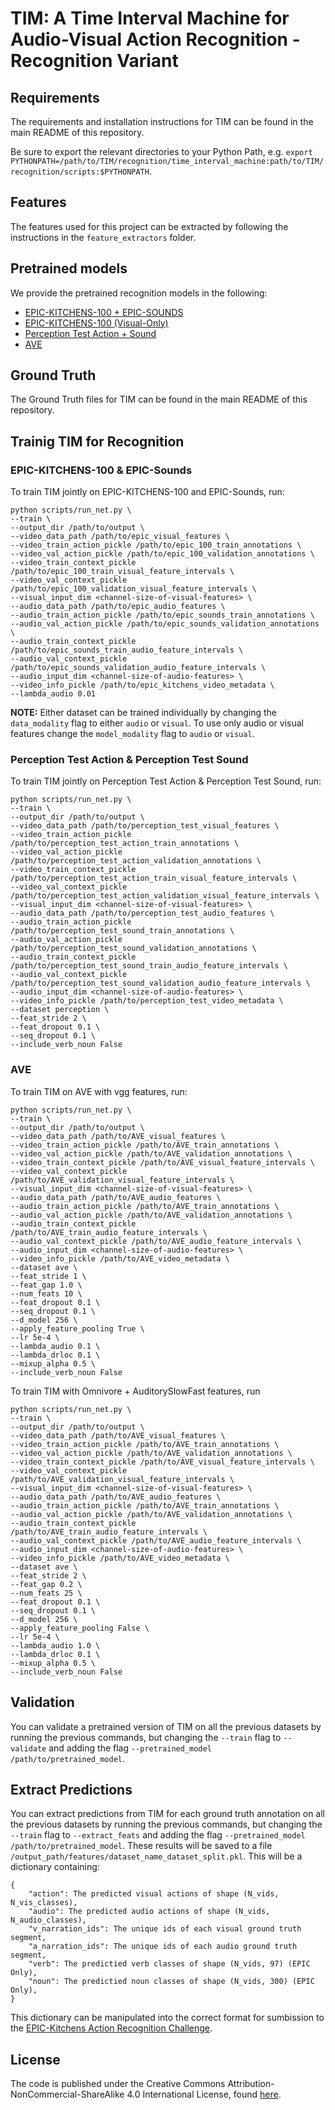 # TIM: A Time Interval Machine for Audio-Visual Action Recognition - Recognition Variant

## Requirements

The requirements and installation instructions for TIM can be found in the main README of this repository.

Be sure to export the relevant directories to your Python Path, e.g. `export PYTHONPATH=/path/to/TIM/recognition/time_interval_machine:path/to/TIM/recognition/scripts:$PYTHONPATH`.

## Features

The features used for this project can be extracted by following the instructions in the `feature_extractors` folder.

## Pretrained models

We provide the pretrained recognition models in the following:

- [EPIC-KITCHENS-100 + EPIC-SOUNDS](https://www.dropbox.com/scl/fi/taqoclgnhjyeoapnb61pq/epic_100_epic_sounds.pth.tar?rlkey=wbfcnlbpdzf3lt35w6ugtc44w&dl=0)
- [EPIC-KITCHENS-100 (Visual-Only)](https://www.dropbox.com/scl/fi/udqes9jcyl1at05xljdgn/epic_visual_only.pth.tar?rlkey=56pe4jjnlyjxg1o2tris4npyi&st=ih7fyqvp&dl=0)
- [Perception Test Action + Sound](https://www.dropbox.com/scl/fi/xzt8rbl19cumgl0v3gl2d/percetion_test_action_sound.pth.tar?rlkey=qsd7vbpddnftpk4mjq4j8dpnm&dl=0)
- [AVE](https://www.dropbox.com/scl/fi/fy3wdorrhfdx9nfilwfem/ave.pth.tar?rlkey=u8nyvs0m11msm5hmfq7rnzs2q&st=l5hrs3zp&dl=0)

## Ground Truth

The Ground Truth files for TIM can be found in the main README of this repository.

## Trainig TIM for Recognition

### EPIC-KITCHENS-100 & EPIC-Sounds

To train TIM jointly on EPIC-KITCHENS-100 and EPIC-Sounds, run:

```[bash]
python scripts/run_net.py \
--train \
--output_dir /path/to/output \
--video_data_path /path/to/epic_visual_features \
--video_train_action_pickle /path/to/epic_100_train_annotations \
--video_val_action_pickle /path/to/epic_100_validation_annotations \
--video_train_context_pickle /path/to/epic_100_train_visual_feature_intervals \
--video_val_context_pickle /path/to/epic_100_validation_visual_feature_intervals \
--visual_input_dim <channel-size-of-visual-features> \
--audio_data_path /path/to/epic_audio_features \
--audio_train_action_pickle /path/to/epic_sounds_train_annotations \
--audio_val_action_pickle /path/to/epic_sounds_validation_annotations \
--audio_train_context_pickle /path/to/epic_sounds_train_audio_feature_intervals \
--audio_val_context_pickle /path/to/epic_sounds_validation_audio_feature_intervals \
--audio_input_dim <channel-size-of-audio-features> \
--video_info_pickle /path/to/epic_kitchens_video_metadata \
--lambda_audio 0.01
```

**NOTE:** Either dataset can be trained individually by changing the `data_modality` flag to either `audio` or `visual`. To use only audio or visual features change the `model_modality` flag to `audio` or `visual`.

### Perception Test Action & Perception Test Sound

To train TIM jointly on Perception Test Action & Perception Test Sound, run:

```[bash]
python scripts/run_net.py \
--train \
--output_dir /path/to/output \
--video_data_path /path/to/perception_test_visual_features \
--video_train_action_pickle /path/to/perception_test_action_train_annotations \
--video_val_action_pickle /path/to/perception_test_action_validation_annotations \
--video_train_context_pickle /path/to/perception_test_action_train_visual_feature_intervals \
--video_val_context_pickle /path/to/perception_test_action_validation_visual_feature_intervals \
--visual_input_dim <channel-size-of-visual-features> \
--audio_data_path /path/to/perception_test_audio_features \
--audio_train_action_pickle /path/to/perception_test_sound_train_annotations \
--audio_val_action_pickle /path/to/perception_test_sound_validation_annotations \
--audio_train_context_pickle /path/to/perception_test_sound_train_audio_feature_intervals \
--audio_val_context_pickle /path/to/perception_test_sound_validation_audio_feature_intervals \
--audio_input_dim <channel-size-of-audio-features> \
--video_info_pickle /path/to/perception_test_video_metadata \
--dataset perception \
--feat_stride 2 \
--feat_dropout 0.1 \
--seq_dropout 0.1 \
--include_verb_noun False
```

### AVE

To train TIM on AVE with vgg features, run:

```[bash]
python scripts/run_net.py \
--train \
--output_dir /path/to/output \
--video_data_path /path/to/AVE_visual_features \
--video_train_action_pickle /path/to/AVE_train_annotations \
--video_val_action_pickle /path/to/AVE_validation_annotations \
--video_train_context_pickle /path/to/AVE_visual_feature_intervals \
--video_val_context_pickle /path/to/AVE_validation_visual_feature_intervals \
--visual_input_dim <channel-size-of-visual-features> \
--audio_data_path /path/to/AVE_audio_features \
--audio_train_action_pickle /path/to/AVE_train_annotations \
--audio_val_action_pickle /path/to/AVE_validation_annotations \
--audio_train_context_pickle /path/to/AVE_train_audio_feature_intervals \
--audio_val_context_pickle /path/to/AVE_audio_feature_intervals \
--audio_input_dim <channel-size-of-audio-features> \
--video_info_pickle /path/to/AVE_video_metadata \
--dataset ave \
--feat_stride 1 \
--feat_gap 1.0 \
--num_feats 10 \
--feat_dropout 0.1 \
--seq_dropout 0.1 \
--d_model 256 \
--apply_feature_pooling True \
--lr 5e-4 \
--lambda_audio 0.1 \
--lambda_drloc 0.1 \
--mixup_alpha 0.5 \
--include_verb_noun False
```

To train TIM with Omnivore + AuditorySlowFast features, run
```[bash]
python scripts/run_net.py \
--train \
--output_dir /path/to/output \
--video_data_path /path/to/AVE_visual_features \
--video_train_action_pickle /path/to/AVE_train_annotations \
--video_val_action_pickle /path/to/AVE_validation_annotations \
--video_train_context_pickle /path/to/AVE_visual_feature_intervals \
--video_val_context_pickle /path/to/AVE_validation_visual_feature_intervals \
--visual_input_dim <channel-size-of-visual-features> \
--audio_data_path /path/to/AVE_audio_features \
--audio_train_action_pickle /path/to/AVE_train_annotations \
--audio_val_action_pickle /path/to/AVE_validation_annotations \
--audio_train_context_pickle /path/to/AVE_train_audio_feature_intervals \
--audio_val_context_pickle /path/to/AVE_audio_feature_intervals \
--audio_input_dim <channel-size-of-audio-features> \
--video_info_pickle /path/to/AVE_video_metadata \
--dataset ave \
--feat_stride 2 \
--feat_gap 0.2 \
--num_feats 25 \
--feat_dropout 0.1 \
--seq_dropout 0.1 \
--d_model 256 \
--apply_feature_pooling False \
--lr 5e-4 \
--lambda_audio 1.0 \
--lambda_drloc 0.1 \
--mixup_alpha 0.5 \
--include_verb_noun False
```

## Validation

You can validate a pretrained version of TIM on all the previous datasets by running the previous commands, but changing the `--train` flag to `--validate` and adding the flag `--pretrained_model /path/to/pretrained_model`.

## Extract Predictions

You can extract predictions from TIM for each ground truth annotation on all the previous datasets by running the previous commands, but changing the `--train` flag to `--extract_feats` and adding the flag `--pretrained_model /path/to/pretrained_model`. These results will be saved to a file `/output_path/features/dataset_name_dataset_split.pkl`. This will be a dictionary containing:

```[python]
{
    "action": The predicted visual actions of shape (N_vids, N_vis_classes),
    "audio": The predicted audio actions of shape (N_vids, N_audio_classes),
    "v_narration_ids": The unique ids of each visual ground truth segment,
    "a_narration_ids": The unique ids of each audio ground truth segment,
    "verb": The predictied verb classes of shape (N_vids, 97) (EPIC Only),
    "noun": The predictied noun classes of shape (N_vids, 300) (EPIC Only),
}
```

This dictionary can be manipulated into the correct format for sumbission to the [EPIC-Kitchens Action Recognition Challenge](https://github.com/epic-kitchens/C1-Action-Recognition).

## License

The code is published under the Creative Commons Attribution-NonCommercial-ShareAlike 4.0 International License, found [here](https://creativecommons.org/licenses/by-nc-sa/4.0/).
